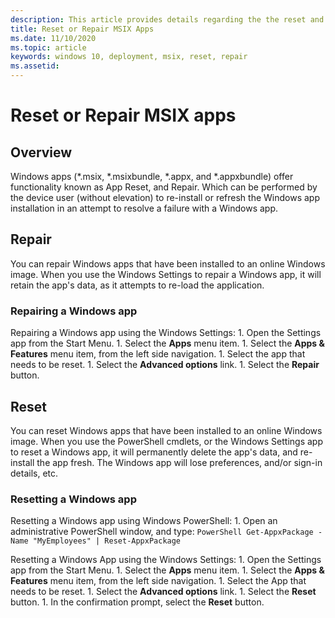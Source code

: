 ```yaml
---
description: This article provides details regarding the the reset and repair of MSIX apps that have been deployed to a device.
title: Reset or Repair MSIX Apps
ms.date: 11/10/2020
ms.topic: article
keywords: windows 10, deployment, msix, reset, repair
ms.assetid:  
---
```

  
# Reset or Repair MSIX apps

## Overview

Windows apps (*.msix, *.msixbundle, *.appx, and *.appxbundle) offer functionality known as App Reset, and Repair. Which can be performed by the device user (without elevation) to re-install or refresh the Windows app installation in an attempt to resolve a failure with a Windows app.

## Repair

You can repair Windows apps that have been installed to an online Windows image. When you use the Windows Settings to repair a Windows app, it will retain the app's data, as it attempts to re-load the application.

### Repairing a Windows app

Repairing a Windows app using the Windows Settings:
    1. Open the Settings app from the Start Menu.
    1. Select the **Apps** menu item.
    1. Select the **Apps & Features** menu item, from the left side navigation.
    1. Select the app that needs to be reset.
    1. Select the **Advanced options** link.
    1. Select the **Repair** button.


## Reset

You can reset Windows apps that have been installed to an online Windows image. When you use the PowerShell cmdlets, or the Windows Settings app to reset a Windows app, it will permanently delete the app's data, and re-install the app fresh. The Windows app will lose preferences, and/or sign-in details, etc.

### Resetting a Windows app

Resetting a Windows app using Windows PowerShell: 
    1. Open an administrative PowerShell window, and type:
        ```PowerShell
        Get-AppxPackage -Name "MyEmployees" | Reset-AppxPackage
        ```

Resetting a Windows App using the Windows Settings:
    1. Open the Settings app from the Start Menu.
    1. Select the **Apps** menu item.
    1. Select the **Apps & Features** menu item, from the left side navigation.
    1. Select the App that needs to be reset.
    1. Select the **Advanced options** link.
    1. Select the **Reset** button.
    1. In the confirmation prompt, select the **Reset** button.
